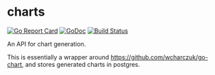 # charts

[![Go Report Card](https://goreportcard.com/badge/github.com/icco/charts)](https://goreportcard.com/report/github.com/icco/charts)
[![GoDoc](https://godoc.org/github.com/icco/charts?status.svg)](https://godoc.org/github.com/icco/charts)
[![Build Status](https://travis-ci.org/icco/charts.svg?branch=master)](https://travis-ci.org/icco/charts)

An API for chart generation.

This is essentially a wrapper around https://github.com/wcharczuk/go-chart, and stores generated charts in postgres.
